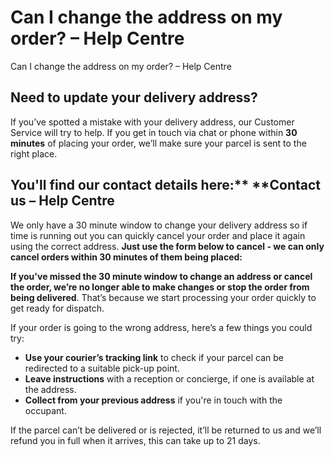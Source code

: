# Can I change the address on my order? – Help Centre

Can I change the address on my order? – Help Centre
## Need to update your delivery address?
If you’ve spotted a mistake with your delivery address, our Customer Service will try to help. If you get in touch via chat or phone within **30 minutes** of placing your order, we’ll make sure your parcel is sent to the right place.
## You'll find our contact details here:** **Contact us – Help Centre
We only have a 30 minute window to change your delivery address so if time is running out you can quickly cancel your order and place it again using the correct address. **Just use the form below to cancel - we can only cancel orders within 30 minutes of them being placed:**

**If you've missed the 30 minute window to change an address or cancel the order, we’re no longer able to make changes or stop the order from being delivered**. That’s because we start processing your order quickly to get ready for dispatch.

If your order is going to the wrong address, here’s a few things you could try:

* **Use your courier’s tracking link** to check if your parcel can be redirected to a suitable pick-up point.
* **Leave instructions** with a reception or concierge, if one is available at the address.
* **Collect from your previous address** if you're in touch with the occupant.

If the parcel can’t be delivered or is rejected, it’ll be returned to us and we’ll refund you in full when it arrives, this can take up to 21 days.

